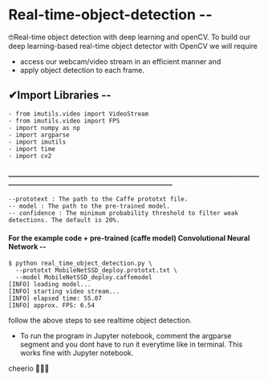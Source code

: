 # Real-time-object-detection --
🤓Real-time object detection with deep learning and openCV. To build our deep learning-based real-time object detector with OpenCV we will require 
  - access our webcam/video stream in an efficient manner and 
  - apply object detection to each frame.

## ✔Import Libraries --
    - from imutils.video import VideoStream
    - from imutils.video import FPS
    - import numpy as np
    - import argparse
    - import imutils
    - import time
    - import cv2
    
    
#### ____________________________________________________________________________________________________________________________ 
    --prototext : The path to the Caffe prototxt file.
    -- model : The path to the pre-trained model.
    -- confidence : The minimum probability threshold to filter weak detections. The default is 20%.
  
#### For the example code + pre-trained (caffe model) Convolutional Neural Network --
    $ python real_time_object_detection.py \
      --prototxt MobileNetSSD_deploy.prototxt.txt \
      --model MobileNetSSD_deploy.caffemodel
    [INFO] loading model...
    [INFO] starting video stream...
    [INFO] elapsed time: 55.07
    [INFO] approx. FPS: 6.54
    
follow the above steps to see realtime object detection.
- To run the program in Jupyter notebook, comment the argparse segment and you dont have to run it everytime like in terminal. This works fine with Jupyter notebook.

cheerio 🙋🏻‍♀️
